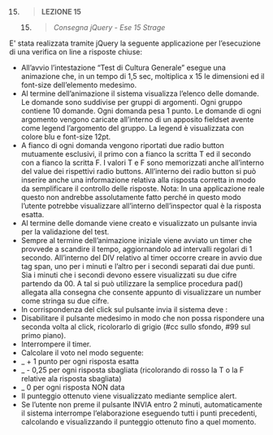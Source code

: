15. > **LEZIONE 15**
     15. > *Consegna jQuery - Ese 15 Strage*
     
E' stata realizzata tramite jQuery la seguente applicazione per l’esecuzione di una verifica on line a risposte chiuse:
- All’avvio l’intestazione “Test di Cultura Generale” esegue una animazione che, in un tempo di 1,5 sec, moltiplica x 15 le dimensioni ed il font-size dell’elemento medesimo.
- Al termine dell’animazione il sistema visualizza l’elenco delle domande. Le domande sono suddivise per gruppi di argomenti. Ogni gruppo contiene 10 domande. Ogni domanda pesa 1 punto.
  Le domande di ogni argomento vengono caricate all’interno di un apposito fieldset avente come legend l’argomento del gruppo. La legend è visualizzata con colore blu e font-size 12pt.
- A fianco di ogni domanda vengono riportati due radio button mutuamente esclusivi, il primo con a fianco la scritta T ed il secondo con a fianco la scritta F. I valori T e F sono 
  memorizzati anche all’interno del value dei rispettivi radio buttons. All’interno dei radio button si può inserire anche una informazione relativa alla risposta corretta in modo
  da semplificare il controllo delle risposte. Nota: In una applicazione reale questo non andrebbe assolutamente fatto perché in questo modo l’utente potrebbe visualizzare all’interno dell’inspector qual è la risposta esatta.
- Al termine delle domande viene creato e visualizzato un pulsante invia per la validazione del test.
- Sempre al termine dell’animazione iniziale viene avviato un timer che provvede a scandire il tempo, aggiornandolo ad intervalli regolari di 1 secondo. 
  All’interno del DIV relativo al timer occorre creare in avvio due tag span, uno per i minuti e l’altro per i secondi separati dai due punti. Sia i minuti che i secondi devono 
  essere visualizzati su due cifre partendo da 00. A tal si può utilizzare la semplice procedura pad() allegata alla consegna che consente appunto di visualizzare un number come 
  stringa su due cifre.
- In corrispondenza del click sul pulsante invia il sistema deve :
- Disabilitare il pulsante medesimo in modo che non possa rispondere una seconda volta al click, ricolorarlo di grigio (#cc sullo sfondo, #99 sul primo piano).
- Interrompere il timer.
- Calcolare il voto nel modo seguente:
- _ + 1 punto per ogni risposta esatta
- _ - 0,25 per ogni risposta sbagliata (ricolorando di rosso la T o la F relative ala risposta sbagliata)
- _ 0 per ogni risposta NON data
- Il punteggio ottenuto viene visualizzato mediante semplice alert.
- Se l’utente non preme il pulsante INVIA entro 2 minuti, automaticamente il sistema interrompe l’elaborazione eseguendo tutti i punti precedenti, calcolando e visualizzando il punteggio ottenuto fino a quel momento.

